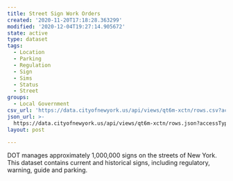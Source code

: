 ```yaml
---
title: Street Sign Work Orders
created: '2020-11-20T17:18:28.363299'
modified: '2020-12-04T19:27:14.905672'
state: active
type: dataset
tags:
  - Location
  - Parking
  - Regulation
  - Sign
  - Sims
  - Status
  - Street
groups:
  - Local Government
csv_url: 'https://data.cityofnewyork.us/api/views/qt6m-xctn/rows.csv?accessType=DOWNLOAD'
json_url: >-
  https://data.cityofnewyork.us/api/views/qt6m-xctn/rows.json?accessType=DOWNLOAD
layout: post

---
```

DOT manages approximately 1,000,000 signs on the streets of New York.  This dataset contains current and historical signs, including regulatory, warning, guide and parking.
